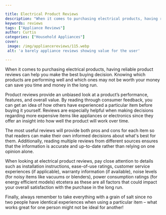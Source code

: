 ```yaml
---

title: Electrical Product Reviews
description: "When it comes to purchasing electrical products, having reliable product reviews can help you make the best buying decision. Knowi...scroll on and keep learning"
keywords: reviews
tags: ["Appliance Reviews"]
author: Curtis
categories: ["Household Appliances"]
cover: 
 image: /img/appliancereviews/115.webp
 alt: 'a barely appliance reviews showing value for the user'

---
```


When it comes to purchasing electrical products, having reliable product reviews can help you make the best buying decision. Knowing which products are performing well and which ones may not be worth your money can save you time and money in the long run.

Product reviews provide an unbiased look at a product’s performance, features, and overall value. By reading through consumer feedback, you can get an idea of how others have experienced a particular item before buying it yourself. Reviews are especially helpful when making decisions regarding more expensive items like appliances or electronics since they offer an insight into how well the product will work over time.

The most useful reviews will provide both pros and cons for each item so that readers can make their own informed decisions about what's best for them. Additionally, reading multiple reviews from different sources ensures that the information is accurate and up-to-date rather than relying on one opinion alone. 

When looking at electrical product reviews, pay close attention to details such as installation instructions, ease-of-use ratings, customer service experiences (if applicable), warranty information (if available), noise levels (for noisy items like vacuums or blenders), power consumption ratings (for energy efficient models) etcetera as these are all factors that could impact your overall satisfaction with the purchase in the long run. 
 
Finally, always remember to take everything with a grain of salt since no two people have identical experiences when using a particular item – what works great for one person might not be ideal for another!
